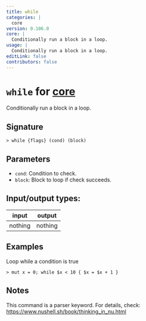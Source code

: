 ```yaml
---
title: while
categories: |
  core
version: 0.106.0
core: |
  Conditionally run a block in a loop.
usage: |
  Conditionally run a block in a loop.
editLink: false
contributors: false
---
```

<!-- This file is automatically generated. Please edit the command in https://github.com/nushell/nushell instead. -->

# `while` for [core](/commands/categories/core.md)

<div class='command-title'>Conditionally run a block in a loop.</div>

## Signature

```> while {flags} (cond) (block)```

## Parameters

 -  `cond`: Condition to check.
 -  `block`: Block to loop if check succeeds.


## Input/output types:

| input   | output  |
| ------- | ------- |
| nothing | nothing |
## Examples

Loop while a condition is true
```nu
> mut x = 0; while $x < 10 { $x = $x + 1 }

```

## Notes
This command is a parser keyword. For details, check:
  https://www.nushell.sh/book/thinking_in_nu.html